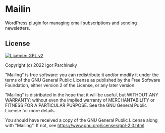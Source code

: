 # Mailin

WordPress plugin for managing email subscriptions and sending newsletters.


## License
[![License: GPL v2](https://img.shields.io/badge/License-GPL_v2-blue.svg)](https://www.gnu.org/licenses/old-licenses/gpl-2.0.en.html)

Copyright (c) 2022 Igor Parchinsky

"Mailing" is free software: you can redistribute it and/or modify
it under the terms of the GNU General Public License as published by
the Free Software Foundation, either version 2 of the License, or
any later version.

"Mailing" is distributed in the hope that it will be useful,
but WITHOUT ANY WARRANTY; without even the implied warranty of
MERCHANTABILITY or FITNESS FOR A PARTICULAR PURPOSE. See the
GNU General Public License for more details.

You should have received a copy of the GNU General Public License
along with "Mailing". If not, see https://www.gnu.org/licenses/gpl-2.0.html.